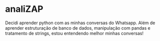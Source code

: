 # analiZAP
Decidi aprender python com as minhas conversas do Whatsapp. Além de aprender estruturação de banco de dados, manipulação com pandas e tratamento de strings, estou entendendo melhor minhas conversas!

